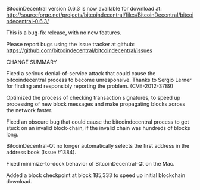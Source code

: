 BitcoinDecentral version 0.6.3 is now available for download at:
  http://sourceforge.net/projects/bitcoindecentral/files/BitcoinDecentral/bitcoindecentral-0.6.3/

This is a bug-fix release, with no new features.

Please report bugs using the issue tracker at github:
  https://github.com/bitcoindecentral/bitcoindecentral/issues

CHANGE SUMMARY

Fixed a serious denial-of-service attack that could cause the
bitcoindecentral process to become unresponsive. Thanks to Sergio Lerner
for finding and responsibly reporting the problem. (CVE-2012-3789)

Optimized the process of checking transaction signatures, to
speed up processing of new block messages and make propagating
blocks across the network faster.

Fixed an obscure bug that could cause the bitcoindecentral process to get
stuck on an invalid block-chain, if the invalid chain was
hundreds of blocks long.

BitcoinDecentral-Qt no longer automatically selects the first address
in the address book (Issue #1384).

Fixed minimize-to-dock behavior of BitcoinDecentral-Qt on the Mac.

Added a block checkpoint at block 185,333 to speed up initial
blockchain download.
